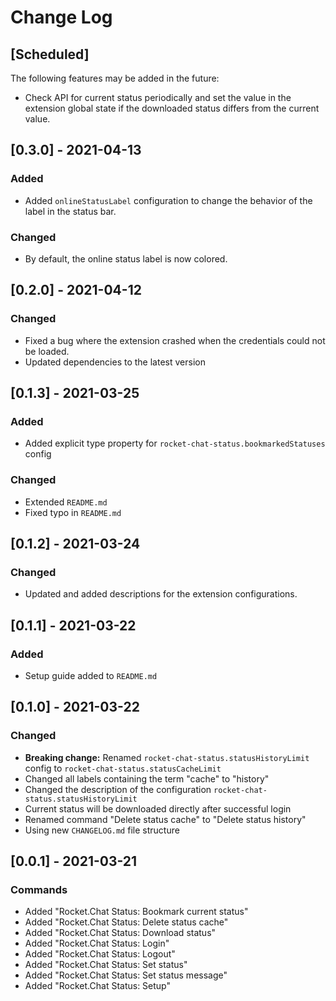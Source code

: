 # Change Log

## [Scheduled]

The following features may be added in the future:

- Check API for current status periodically and set the value in the extension
  global state if the downloaded status differs from the current value.

## [0.3.0] - 2021-04-13

### Added

- Added `onlineStatusLabel` configuration to change the behavior of the label in
  the status bar.

### Changed

- By default, the online status label is now colored.

## [0.2.0] - 2021-04-12

### Changed

- Fixed a bug where the extension crashed when the credentials could not be
  loaded.
- Updated dependencies to the latest version

## [0.1.3] - 2021-03-25

### Added

- Added explicit type property for `rocket-chat-status.bookmarkedStatuses`
  config

### Changed

- Extended `README.md`
- Fixed typo in `README.md`

## [0.1.2] - 2021-03-24

### Changed

- Updated and added descriptions for the extension configurations.

## [0.1.1] - 2021-03-22

### Added

- Setup guide added to `README.md`

## [0.1.0] - 2021-03-22

### Changed

- **Breaking change:** Renamed `rocket-chat-status.statusHistoryLimit` config to
  `rocket-chat-status.statusCacheLimit`
- Changed all labels containing the term "cache" to "history"
- Changed the description of the configuration
  `rocket-chat-status.statusHistoryLimit`
- Current status will be downloaded directly after successful login
- Renamed command "Delete status cache" to "Delete status history"
- Using new `CHANGELOG.md` file structure

## [0.0.1] - 2021-03-21

### Commands

- Added "Rocket.Chat Status: Bookmark current status"
- Added "Rocket.Chat Status: Delete status cache"
- Added "Rocket.Chat Status: Download status"
- Added "Rocket.Chat Status: Login"
- Added "Rocket.Chat Status: Logout"
- Added "Rocket.Chat Status: Set status"
- Added "Rocket.Chat Status: Set status message"
- Added "Rocket.Chat Status: Setup"
